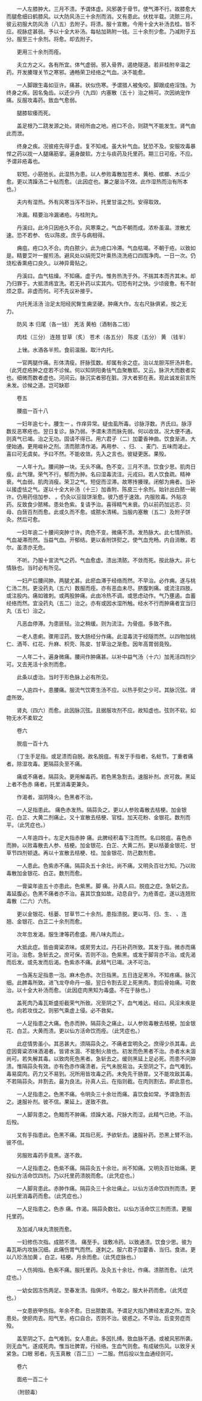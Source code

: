 <!-- { "loadSidebar": true } -->
　　一人左膝肿大。三月不溃。予谓体虚。风邪袭于骨节。使气滞不行。故膝愈大而腿愈细曰鹤膝风。以大防风汤三十余剂而消。又有患此。伏枕半载。流脓三月。彼云初服大防风汤（八五）去附子。将溃。服十宣散。今用十全大补汤去桂。皆不应。视脉症甚弱。予以十全大补汤。每帖加熟附一钱。三十余剂少愈。乃减附子五分。服至三十余剂。将愈。却去附子。

　　更用三十余剂而痊。

　　夫立方之义。各有所宜。体气虚弱。邪入骨界。遏绝隧道。若非桂附辛温之药。开发腠理关节之寒邪。通畅荣卫经络之气血。决不能愈。

　　一人脚跟生毒如豆许。痛甚。状似伤寒。予谓猎人被兔咬。脚跟成疮淫蚀。为终身之疾。因名兔齿。以还少丹（九四）内塞散（五十）治之稍可。次因纳宠作痛。反服攻毒药。致血气愈弱。

　　腿膝软痿而死。

　　盖足根乃二跷发源之处。肾经所由之地。疮口不合。则跷气不能发生。肾气由此而泄。

　　终身之疾。况彼疮先得于虚。复不知戒。虽大补气血。犹恐不及。安服攻毒暴悍之药以戕一人腿痛筋挛。遍身酸软。方士与痰药及托里药。期三日可痊。不应。予谓非疮毒也。

　　软短。小筋弛长。此湿热为患。以人参败毒散加苍术、黄柏、槟榔、木瓜少愈。更以清躁汤二十帖而愈。（此因症也。兼之屡治不效。此作湿热而治有所本也。）

　　夫内有湿热。外有风寒当泻不当补。托里甘温之剂。安得取效。

　　冷漏。精要治冷漏诸疮。与桂附丸。

　　丹溪曰。此冷只因疮久不合。风寒乘之。气血不朝而成。浓朴虽温。泄散尤速。恐不若参、 佐以陈皮。庶乎与病相得。

　　痈疽。疮口久不合。肉白脓少。此为疮口冷滞。气血枯竭。不朝于疮。以致如是。精要艾叶一握煎汤。避风处以绢兜艾叶乘热浇洗疮口四围净肉。一日一次。仍烧松香熏疮口良久。以神异膏贴之。

　　丹溪曰。血气枯燥。不知痛。虚于内。惟务热洗于外。不揣其本而齐其末。却乃归罪于。大抵溃疡宜洗。若无补药以实其内。切恐有时之快。少顷疲惫。有不耐烦之意。非虚而何。可不先议补接乎。

　　内托羌活汤 治足太阳经尻臀生痈坚硬。肿痛大作。左右尺脉俱紧。按之无力。

　　防风 本 归尾（各一钱） 羌活 黄柏（酒制各二钱）

　　肉桂（三分） 连翘 甘草（炙） 苍术（各五分） 陈皮（五分） 黄 （钱半）

　　上锉。水酒各半煎。食前温服。取汁内托。

　　一官两腿作痛。形体清瘦。肝脉弦数。却属有余之症。治以龙胆泻肝汤并愈。（此凭症疮肿之症若不诊候。何以知阴阳勇怯气血聚散耶。又云。脉洪大而数者实也。细微而数者虚也。河间云。脉沉实者邪在脏。浮大者邪在表。观此诚发前言所未发。诊候之道。岂可缺耶

　　卷五

　　腰疽一百十八

　　一妇年逾七十。腰生一 。作痒异常。疑虫虱所毒。诊脉浮数。齐氏曰。脉浮数反恶寒疮也。翌日复诊。脉乃弱。予谓未溃而脉先弱。何以收敛。况大便不通。则真气已竭。治之无功。固请不得已。用六君子（二）加藿香神曲。饮食渐进。大便始通。更用峻补之剂。溃而脓清作渴。再用参、 、归、 、麦门、五味而渴止。喜曰可无虞矣。予曰不然。不能收敛。先入之言也。彼疑更医。果殁。

　　一人年十九。腰间肿一块。无头不痛。色不变。三月不溃。饮食少思。肌肉日瘦。此气理。荣气不行。郁而为肿。名曰湿毒流注。元戎曰。若人饮食疏。精神衰。气血弱。肌肉消瘦。荣卫之气。短促而涩滞。故寒抟腠理。闭郁为痈者。当补以接虚怯之气。遂以十全大补汤（十三）加香附、陈皮三十余剂。始针出白脓一碗许。仍用药倍加参、 。仍灸以豆豉饼渐愈。彼乃惑于速效。内服败毒。外贴凉药。反致食少脓稀。患处色紫。复请予治。喜得精气未衰。仍以前药加远志、贝母、白蔹百剂而愈。此或久而不愈。或脓水清稀。当服内塞散（五二）及附子饼灸。然后可愈。

　　一妇年逾二十腰间突肿寸许。肉色不变。微痛不溃。发热脉大。此七情所损。气血凝滞而然。当益气血。开郁结。更以香附饼熨之。使气血充畅。内自消散。若尔。虽溃亦无危。

　　不听。乃服十宣流气之药。气血愈虚。溃出清脓。不敛而死。按此脉大。非七情脉也。当时必有所见。

　　一妇产后腰间肿。两腿尤甚。此瘀血滞于经络而然。不早治。必作痈。遂与桃仁汤二剂。更没药丸（五六）数服而痊。亦有恶血未尽。脐腹刺痛。或流注四肢。或注股内。痛如锥刺。或两股肿痛。此由冷热不调。或思虑动作。气乃壅遏。血蓄经络而然。宜没药丸（五二）治之。亦有或因水湿所触。经水不行而肿痛者宜当归丸（五七）治之。

　　凡恶血停滞。为患匪轻。治之稍缓。则为流注。为骨疽。多致不救。

　　一老人患痢。骤用涩药。致大肠经分作痛。此湿毒流于经隧而然。以四物加桃仁、酒芩、红花、升麻、枳壳、陈皮、甘草治之渐愈。因年高胃弱竟殁。

　　一人年二十。遍身微痛。腰间作肿痛甚。以补中益气汤（十六）加羌活四剂少可。又去羌活十余剂而愈。

　　此条以虚治。当时于形色脉上必有所见。

　　一人逾四十。患腰痛。服流气饮寄生汤不应。以热手熨之少可。其脉沉弦。肾虚所致。

　　肾丸（四六）而愈。此因脉沉弦。且据服攻剂不应。故知虚也。弦则不软。如物无水不柔软之

　　卷六

　　脱疽一百十九

　　（丁生手足指。或足溃而自脱。故名脱疽。有发于手指者。名蛀节。丁重者痛者。除湿攻毒。更隔蒜灸至不痛。

　　痛或不痛者。隔蒜灸。更用解毒药。若色黑急割去。速服补剂。庶可救。黑延上者不色赤 痛者。托里消毒更兼灸。

　　作渴者。滋阴降火。色黑者不治。

　　一人足指患此。 痛色赤发热。隔蒜灸之。更以人参败毒散去桔梗。加金银花、白芷、大黄二剂痛止。又十宣散去桔梗、官桂。加天花粉、金银花。数剂而平。（此凭症也。）

　　一人年逾四十。左足大指赤肿 痛。此脾经积毒下注而然。名曰脱疽。喜色赤而肿。以败毒散去人参、桔梗。加金银花、白芷、大黄二剂。更以栝蒌金银花、甘草节四剂顿退。再以十宣散去桔梗、桂。加金银花、防己数剂愈。

　　一人患此。色紫赤不痛。隔蒜灸五十余壮。尚不痛。又明灸百壮方知。乃以败毒散加金银花、白芷。数剂而愈。

　　一膏粱年逾五十亦患此。色紫黑。脚 痛。孙真人曰。脱疽之症。急斩之去。毒延腹必。色黑不痛者亦不治。喜其饮食如故。动息自宁。为疮善症。遂以连翘败毒散（二六）六剂。

　　更以金银花、栝蒌、甘草节二十余剂。患指溃脱。更以芎、归、生、 、连翘、金银花、白芷二十余剂而愈。

　　次年忽发渴。服生津等药愈盛。用八味丸而止。

　　大抵此症。皆由膏粱浓味。或房劳太过。丹石补药所致。其发于指。微赤而痛可治。治愈。急斩去之。庶可保。否则不治。色紫黑。或发于脚背亦不治。或先渴而后发。或先发而后渴。色紫赤不痛。此精气已竭。决不可治。

　　一刍荛左足指患一泡。麻木色赤。次日指黑。五日连足黑冷。不知疼痛。脉沉细。此脾毒所致。进飞龙夺命丹一服。翌日令割去足上死黑肉。割后骨始痛。可救治。以十全大补汤而愈。（此因症肉黑知为毒盛。不在于脉也。）

　　盖死肉乃毒瓦斯盛拒截荣气所致。况至阴之下。血气难达。经曰。风淫末疾是也。向若攻伐之。则邪气乘虚上侵。必不救矣。

　　一人足指患之大痛。色赤而肿。隔蒜灸之痛止。以人参败毒散去桔梗。加金银花、白芷。大黄而溃。更以仙方活命饮而痊。（此凭症也。）

　　此症情势虽小。其恶甚大。须隔蒜灸之。不痛者宜明灸之。庶得少杀其毒。此症因膏粱浓味酒渴者。皆肾水涸、不能制火故也。初发而色黑者不治。赤者水未涸尚可。若失解其毒。以致肉死色黑者。急斩去之。缓则黑延上足必死。而患不问肿溃。惟隔蒜灸有效。亦有色赤作痛溃者。元气未脱易治。夫至阴之下。血气难到。毒易腐肉。药力又不易到。况所用皆攻毒之药。未免先干肠胃。又不能攻敌其毒。不若隔蒜灸。并割去。最为良法。孙真人云。在指则截。在肉则割去。即此意也。

　　一人足指患之。色黑不痛。令明灸三十余壮而痛。喜饮食如常。予谓急割去之。速服补剂。彼不信。果延上。遂致不救。

　　一人脚背患之。色黯而不肿痛。烦躁大渴。尺脉大而涩。此精气已绝。不治。后殁。

　　又有手指患此。色黑不痛。其指已死。予欲斩去。速服补药。恐黑上臂不治。彼不信。

　　另服败毒药手竟黑。遂不救。

　　一人足指患之。色紫不痛。隔蒜灸五十余壮。尚不知痛。又明灸百壮始痛。更投仙方活命饮四剂。乃以托里药溃脱而愈。（此凭症也。）

　　一人脚背患此。赤肿作痛。隔蒜灸三十余壮痛止。以仙方活命饮四剂而溃。更以托里消毒药而愈。（此凭症也。）

　　一人足指患之。色赤 痛。作渴。隔蒜灸数壮。以仙方活命饮三剂而溃。更服托里药。

　　及加减八味丸溃脱而愈。

　　一妇修伤次指。成脓不溃。 痛至手。误敷冷药。以致通溃。饮食少思。彼为毒瓦斯内攻脉沉细。此痛伤胃气而然。遂刺之。服六君子加藿香、当归。食进。更以八珍汤加黄 。白芷。桔梗。月余而愈。（此凭症脉也。）

　　一人伤拇指。色紫不痛。服托里药。及灸五十余壮。作痛。溃脓而愈。（此凭症也。）

　　一幼女因冻伤两足。至春发溃。指俱坏。令取之。服大补药而愈。（此凭症也。）

　　一女患嵌甲伤指。年余不愈。日出脓数滴。予谓足大指乃脾经发源之所。宜灸患处。使瘀肉去。阳气至。疮口自合。否则不治。彼惑之。不早治。后变劳症而殁。

　　盖至阴之下。血气难到。女人患此。多因扎缚。致血脉不通。或被风邪所袭。则无血气。遂成死肉。惟当壮脾胃。行经络。生血气则愈。有成破伤风。以致牙关紧急。口眼 邪者。先玉真散（百二三）一二服。然后投以生血通经则可。

　　卷六

　　面疮一百二十

　　（附颐毒）

